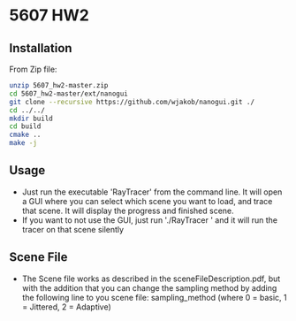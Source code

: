 # 5607 HW2

## Installation
From Zip file:
```sh
unzip 5607_hw2-master.zip
cd 5607_hw2-master/ext/nanogui
git clone --recursive https://github.com/wjakob/nanogui.git ./
cd ../../
mkdir build
cd build
cmake ..
make -j
```

## Usage
- Just run the executable 'RayTracer' from the command line. It will open a GUI where you can select which scene you want to load, and trace that scene. It will display the progress and finished scene.
- If you want to not use the GUI, just run './RayTracer <path to my scene>' and it will run the tracer on that scene silently

## Scene File
- The Scene file works as described in the sceneFileDescription.pdf, but with the addition that you can change the sampling method by adding the following line to you scene file:
sampling_method <number>   (where 0 = basic, 1 = Jittered, 2 = Adaptive)
